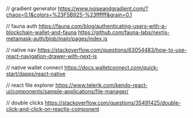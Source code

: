 // gradient generator
https://www.noiseandgradient.com/?chaos=0.1&colors=%23F5B925-%23ffffff&grain=0.1

// fauna auth
https://fauna.com/blog/authenticating-users-with-a-blockchain-wallet-and-fauna
https://github.com/fauna-labs/nextjs-metamask-auth/blob/main/pages/index.js

// native nav
https://stackoverflow.com/questions/63054483/how-to-use-react-navigation-drawer-with-next-js

// native wallet connect
https://docs.walletconnect.com/quick-start/dapps/react-native

// react file explorer
https://www.telerik.com/kendo-react-ui/components/sample-applications/file-manager/

// double clicks
https://stackoverflow.com/questions/35491425/double-click-and-click-on-reactjs-component